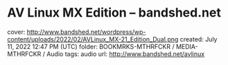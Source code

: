 # AV Linux MX Edition – bandshed.net

cover: http://www.bandshed.net/wordpress/wp-content/uploads/2022/02/AVLinux_MX-21_Edition_Dual.png
created: July 11, 2022 12:47 PM (UTC)
folder: BOOKMRKS-MTHRFCKR / MEDIA-MTHRFCKR / Audio
tags: audio
url: http://www.bandshed.net/avlinux